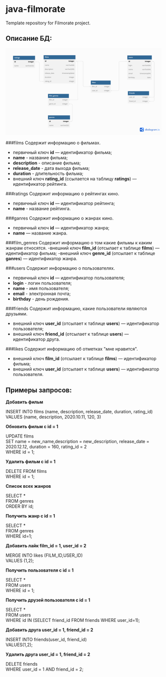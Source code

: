 # java-filmorate
Template repository for Filmorate project.
   
## Описание БД:
![Диаграмма БД](src/main/resources/schema.png)

###films
Содержит информацию о фильмах.
- первичный ключ **id** — идентификатор фильма; 
- **name** - название фильма; 
- **description** - описание фильма; 
- **release_date** - дата выхода фильма; 
- **duration** - длительность фильма;  
- внешний ключ **rating_id** (ссылается на таблицу **ratings**) — идентификатор рейтинга.
  
###ratings
Содержит информацию о рейтингах кино.
- первичный ключ **id** — идентификатор рейтинга; 
- **name** - название рейтинга.

###ganres
Содержит информацию о жанрах кино.
- первичный ключ **id** — идентификатор жанра;
- **name** — название жанра.

###film_genres
Содержит информацию о том какие фильмы к каким жанрам относятся.
-внешний ключ **film_id** (отсылает к таблице **films**) — идентификатор фильма;
-внешний ключ **genre_id** (отсылает к таблице **ganres**) — идентификатор жанра.

###users
Содержит информацию о пользователях.
- первичный ключ **id** — идентификатор пользователя;
- **login** - логин пользователя;
- **name** - имя пользователя;
- **email** - электронная почта;
- **birthday** - день рождения.

###friends
Содержит информацию, какие пользователи являются друзьями.
- внешний ключ **user_id** (отсылает к таблице **users**) — идентификатор пользователя;
- внешний ключ **friend_id** (отсылает к таблице **users**) — идентификатор друга.

###likes
Содержит информацию об отметках "мне нравится".
- внешний ключ **film_id** (отсылает к таблице **films**) — идентификатор фильма;
- внешний ключ **user_id** (отсылает к таблице **users**) — идентификатор пользователя.


## Примеры запросов:


**Добавить фильм**

            
INSERT INTO films (name, description, release_date, duration, rating_id)   
VALUES (name, description, 2020.10.11, 120, 3)

                
**Обновить фильм c id = 1**

UPDATE films  
SET name = new_name,description = new_description, release_date = 2020.12.12, duration = 160, rating_id = 2  
WHERE id = 1;

                
**Удалить фильм c id = 1**

DELETE FROM films  
WHERE id = 1;
                
                
**Список всех жанров**

SELECT *  
FROM genres  
ORDER BY id;
                                
                
**Получить жанр c id = 1**

SELECT *  
FROM genres  
WHERE id=1;
                             
                   
**Добавить лайк film_id = 1, user_id = 2**

MERGE INTO likes (FILM_ID,USER_ID)  
VALUES (1,2);


**Получить пользователя  c id = 1**

SELECT *  
FROM users  
WHERE id = 1;
          
**Получить друзей пользователя  c id = 1**

SELECT *  
FROM users  
WHERE id IN (SELECT friend_id FROM friends WHERE user_id=1);

    
**Добавить друга user_id = 1, friend_id = 2**

INSERT INTO friends(user_id, friend_id)  
VALUES(1,2);
               
                
**Удалить друга user_id = 1, friend_id = 2**

DELETE friends  
WHERE user_id = 1 AND friend_id = 2;

